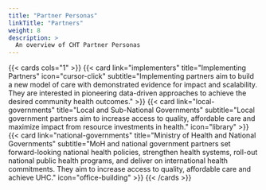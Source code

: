 ```yaml
---
title: "Partner Personas"
linkTitle: "Partners"
weight: 8
description: >
  An overview of CHT Partner Personas
---
```


{{< cards cols="1" >}}
  {{< card link="implementers" title="Implementing Partners" icon="cursor-click" subtitle="Implementing partners aim to build a new model of care with demonstrated evidence for impact and scalability. They are interested in pioneering data-driven approaches to achieve the desired community health outcomes." >}}
  {{< card link="local-governments" title="Local and Sub-National Governments" subtitle="Local government partners aim to increase access to quality, affordable care and maximize impact from resource investments in health." icon="library" >}}
  {{< card link="national-governments" title="Ministry of Health and National Governments" subtitle="MoH and national government partners set forward-looking national health policies, strengthen health systems, roll-out national public health programs, and deliver on international health commitments. They aim to increase access to quality, affordable care and achieve UHC." icon="office-building" >}}
{{< /cards >}}